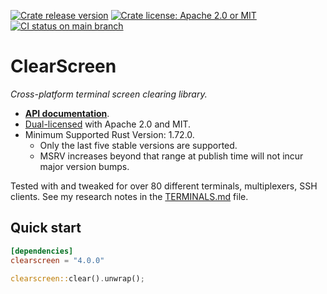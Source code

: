 [![Crate release version](https://badgen.net/crates/v/clearscreen)](https://crates.io/crates/clearscreen)
[![Crate license: Apache 2.0 or MIT](https://badgen.net/badge/license/Apache%202.0%20or%20MIT)][copyright]
[![CI status on main branch](https://github.com/watchexec/clearscreen/actions/workflows/tests.yml/badge.svg)](https://github.com/watchexec/clearscreen/actions/workflows/main.yml)

# ClearScreen

_Cross-platform terminal screen clearing library._

- **[API documentation][docs]**.
- [Dual-licensed][copyright] with Apache 2.0 and MIT.
- Minimum Supported Rust Version: 1.72.0.
  - Only the last five stable versions are supported.
  - MSRV increases beyond that range at publish time will not incur major version bumps.

[copyright]: ./COPYRIGHT
[docs]: https://docs.rs/clearscreen

Tested with and tweaked for over 80 different terminals, multiplexers, SSH clients.
See my research notes in the [TERMINALS.md](./TERMINALS.md) file.

## Quick start

```toml
[dependencies]
clearscreen = "4.0.0"
```

```rust
clearscreen::clear().unwrap();
```
